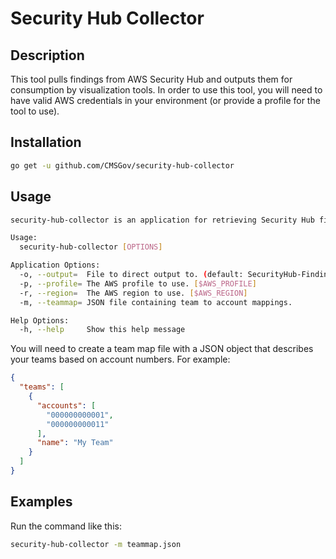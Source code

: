 # Security Hub Collector

## Description

This tool pulls findings from AWS Security Hub and outputs them for
consumption by visualization tools. In order to use this tool, you will
need to have valid AWS credentials in your environment (or provide a
profile for the tool to use).

## Installation

```sh
go get -u github.com/CMSGov/security-hub-collector
```

## Usage

```sh
security-hub-collector is an application for retrieving Security Hub findings for visualization

Usage:
  security-hub-collector [OPTIONS]

Application Options:
  -o, --output=  File to direct output to. (default: SecurityHub-Findings.csv)
  -p, --profile= The AWS profile to use. [$AWS_PROFILE]
  -r, --region=  The AWS region to use. [$AWS_REGION]
  -m, --teammap= JSON file containing team to account mappings.

Help Options:
  -h, --help     Show this help message

```

You will need to create a team map file with a JSON object that describes
your teams based on account numbers. For example:

```json
{
  "teams": [
    {
      "accounts": [
        "000000000001",
        "000000000011"
      ],
      "name": "My Team"
    }
  ]
}
```

## Examples

Run the command like this:

```sh
security-hub-collector -m teammap.json
```
